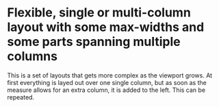 # Flexible, single or multi-column layout with some max-widths and some parts spanning multiple columns

This is a set of layouts that gets more complex as the viewport grows. At first everything is layed out over one single column, but as soon as the measure allows for an extra column, it is added to the left. This can be repeated.
